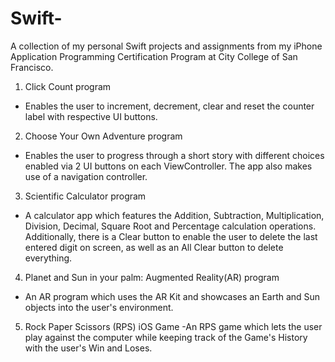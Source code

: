 # Swift-
A collection of my personal Swift projects and assignments from my iPhone Application Programming Certification Program at City College of San Francisco.

1) Click Count program 
- Enables the user to increment, decrement, clear and reset the counter label with respective UI buttons.

2) Choose Your Own Adventure program 
- Enables the user to progress through a short story with different choices enabled via 2 UI buttons on each ViewController. The app also makes use of a navigation controller. 

3) Scientific Calculator program 
- A calculator app which features the Addition, Subtraction, Multiplication, Division, Decimal, Square Root and Percentage calculation operations. Additionally, there is a Clear button to enable the user to delete the last entered digit on screen, as well as an All Clear button to delete everything.  

4) Planet and Sun in your palm: Augmented Reality(AR) program
- An AR program which uses the AR Kit and showcases an Earth and Sun objects into the user's environment. 

5) Rock Paper Scissors (RPS) iOS Game 
-An RPS game which lets the user play against the computer while keeping track of the Game's History with the user's Win and Loses. 

